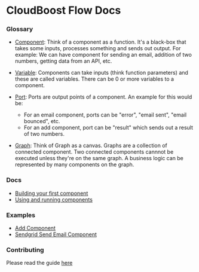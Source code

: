 # CloudBoost Flow Docs

### Glossary

- [Component](./classes/Component/README.md): Think of a component as a function. It's a black-box that takes some inputs, processes something and sends out output. For example: We can have component for sending an email, addition of two numbers, getting data from an API, etc. 

- [Variable](./classes/Variable/README.md): Components can take inputs (think function parameters) and these are called variables. There can be 0 or more variables to a component.

- [Port](./classes/Port/README.md): Ports are output points of a component. An example for this would be: 
    - For an email component, ports can be "error", "email sent", "email bounced", etc. 
    - For an add component, port can be "result" which sends out a result of two numbers. 

- [Graph](./classes/Graph/README.md): Think of Graph as a canvas. Graphs are a collection of connected component. Two connected components cannnot be executed unless they're on the same graph. A business logic can be represented by many components on the graph. 

### Docs

- [Building your first component](./getting-started/README.md)
- [Using and running components](./usage/README.md)


### Examples

- [Add Component](./examples/add.js)
- [Sendgrid Send Email Component](./examples/sendgrid-send-email.js)

### Contributing

Please read the guide [here](./contributing)




